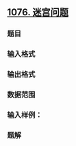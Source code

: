 ## [1076. 迷宫问题](https://www.acwing.com/problem/content/1078/)

### 题目

### 输入格式

### 输出格式

### 数据范围

### 输入样例：



### 题解
